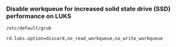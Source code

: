 ### Disable workqueue for increased solid state drive (SSD) performance on LUKS
`/etc/default/grub`
```
rd.luks.option=discard,no_read_workqueue,no_write_workqueue
```
